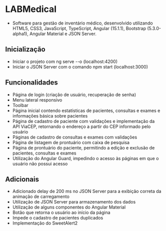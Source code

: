 # LABMedical

- Software para gestão de inventário médico, desenvolvido utilizando HTML5, CSS3, JavaScript, TypeScript, Angular (15.1.1), Bootstrap (5.3.0-alpha1), Angular Material e JSON Server.

## Inicialização

- Iniciar o projeto com ng serve --o (localhost:4200)
- Iniciar o JSON Server com o comando npm start (localhost:3000)

## Funcionalidades

- Página de login (criação de usuário, recuperação de senha)
- Menu lateral responsivo
- Toolbar
- Página inicial contendo estatísticas de pacientes, consultas e exames e informações básica sobre pacientes
- Página de cadastro de paciente com validações e implementação da API ViaCEP, retornando o endereço a partir do CEP informado pelo usuário
- Páginas de cadastro de consultas e exames com validações
- Página de listagem de prontuário com caixa de pesquisa
- Página de prontuário do paciente, permitindo a edição e exclusão de pacientes, consultas e exames
- Utilização do Angular Guard, impedindo o acesso às páginas em que o usuário não possui acesso

## Adicionais

- Adicionado delay de 200 ms no JSON Server para a exibição correta da animação de carregamento
- Utilização de JSON Server para armazenamento dos dados
- Utilização de alguns componentes do Angular Material
- Botão que retorna o usuário ao início da página
- Impede o cadastro de pacientes duplicados
- Implementação do SweetAlert2
